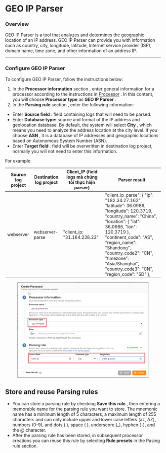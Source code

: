 # GEO IP Parser

### Overview

GEO IP Parser is a tool that analyzes and determines the geographic location of an IP address. GEO IP Parser can provide you with information such as country, city, longitude, latitude, Internet service provider (ISP), domain name, time zone, and other information of an address IP.

***

### Configure GEO IP Parser

To configure GEO IP Parser, follow the instructions below:

1. In the **Processor information** section , enter general information for a processor according to the instructions in [Processor](https://docs-vngcloud-vn.translate.goog/vng-cloud-document/v/vn/vmonitor/dashboards/logs/lam-viec-voi-log-pipeline/processor) . In this content, you will choose **Processor type** as **GEO IP Parser** .
2. In the **Parsing rule** section , enter the following information:

* Enter **Source field** : field containing logs that will need to be parsed.
* Enter **Database type:** source and format of the IP address and geolocation database. By default, the system will select **City** , which means you need to analyze the address location at the city level. If you choose **ASN** , it is a database of IP addresses and geographic locations based on Autonomous System Number (ASN).
* Enter **Target field** : field will be overwritten in destination log project, normally you will not need to enter this information.

For example:

<table data-full-width="true"><thead><tr><th>Source log project</th><th>Destination log project</th><th>Client_IP (field logs mà chúng tôi thực hiện parser)</th><th>Parser result</th></tr></thead><tbody><tr><td>webserver</td><td>webserver-parse</td><td>"client_ip: "31.184.238.22"</td><td>"client_ip_parse": { "ip": "182.34.27.162", "latitude": 36.0986, "longitude": 120.3719, "country_name": "China", "location": { "lat": 36.0986, "lon": 120.3719 }, "continent_code": "AS", "region_name": "Shandong", "country_code2": "CN", "timezone": "Asia/Shanghai", "country_code3": "CN", "region_code": "SD" },</td></tr></tbody></table>

<figure><img src="../../../../../.gitbook/assets/image (6) (1) (1) (1) (1) (1) (1) (1) (1) (1) (1) (1) (1) (1).png" alt=""><figcaption></figcaption></figure>

## Store and reuse Parsing rules <a href="#luu-tru-va-tai-su-dung-parsing-rule" id="luu-tru-va-tai-su-dung-parsing-rule"></a>

* You can store a parsing rule by checking **Save this rule** , then entering a memorable name for the parsing rule you want to store. The mnemonic name has a minimum length of 5 characters, a maximum length of 255 characters and can only include upper and lower case letters (az, AZ), numbers (0-9), and dots (.), space ( ), underscore (\_), hyphen (-), and the @ character.
* After the parsing rule has been stored, in subsequent processor creations you can reuse this rule by selecting **Rule presets** in the Pasing rule section.
